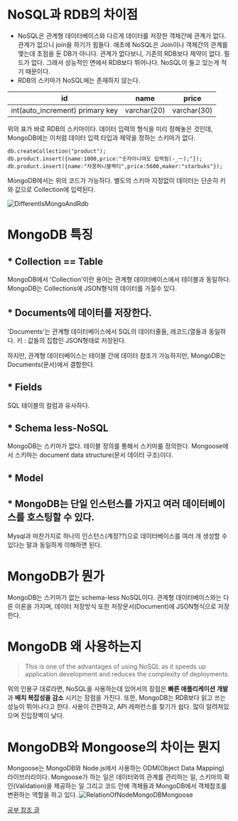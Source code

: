 # NoSQL과 RDB의 차이점
* NoSQL은 관계형 데이터베이스와 다르게 데이터를 저장한 객체간에 관계가 없다. 관계가 없으니 join을 하기가 힘들다. 애초에 NoSQL은 Join이나 객체간의 관계를 맺는데 초점을 둔 DB가 아니다. 관계가 없다보니, 기존의 RDB보다 제약이 없다. 필드가 없다. 그래서 성능적인 면에서 RDB보다 뛰어나다. NoSQL이 들고 있는게 적기 때문이다.
* RDB의 스키마가 NoSQL에는 존재하지 않는다. 


|id|name|price|
---|---|---
|int(auto_increment) primary key|varchar(20)|varchar(30)|

위의 표가 바로 RDB의 스키마이다. 데이터 입력의 형식을 미리 정해놓은 것인데, MongoDB에는 이처럼 데이터 입력 타입과 제약을 정하는 스키마가 없다.

```
db.createCollection("product");
db.product.insert({name:1000,price:"숫자아니여도 입력됨(-_ㅡ);"});
db.product.insert({name:"자몽허니블랙티",price:5600,maker:"starbuks"});
```
MongoDB에서는 위의 코드가 가능하다. 별도의 스키마 지정없이 데이터는 단순히 키와 값으로 Collection에 입력된다.


![DifferentIsMongoAndRdb](https://thepracticaldev.s3.amazonaws.com/i/xwccz9hq6adxiplvb32b.png)

# MongoDB 특징

## * Collection == Table

MongoDB에서 'Collection'이란 용어는 관계형 데이터베이스에서 테이블과 동일하다. MongoDB는 Collections에 JSON형식의 데이터를 가질수 있다.

## * Documents에 데이터를 저장한다.

'Documents'는 관계형 데이터베이스에서 SQL의 데이터줄들, 레코드(열들과 동일하다. 
키 : 값들의 집합인 JSON형태로 저장된다.

하지만, 관계형 데이터베이스는 테이블 간에 데이터 참조가 가능하지만, MongoDB는 Documents(문서)에서 결합한다.

## * Fields

SQL 테이블의 컬럼과 유사하다.

## * Schema less-NoSQL

MongoDB는 스키마가 없다. 테이블 정의를 통해서 스키마를 정의한다. 
Mongoose에서 스키마는 document data structure(문서 데이터 구조)이다.

## * Model

## * MongoDB는 단일 인스턴스를 가지고 여러 데이터베이스를 호스팅할 수 있다.
Mysql과 마찬가지로 하나의 인스턴스(계정??)으로 데이터베이스를 여러 개 생성할 수 있다는 말과 동일하게 이해하면 된다.

# MongoDB가 뭔가
MongoDB는 스키마가 없는 schema-less NoSQL이다. 관계형 데이터베이스와는 다른 이론을 가지며, 데이터 저장방식 또한 저장문서(Document)에 JSON형식으로 저장한다.

# MongoDB 왜 사용하는지
> This is one of the advantages of using NoSQL as it speeds up application development and reduces the complexity of deployments.

위의 인용구 대로라면, NoSQL을 사용하는데 있어서의 장점은 **빠른 애플리케이션 개발**과 **배치 복잡성을 감소** 시키는 장점을 가진다.
또한, MongoDB는 RDB보다 읽고 쓰는 성능이 뛰어나다고 한다. 
사용이 간편하고, API 레퍼런스를 찾기가 쉽다. 많이 알려져있으며 진입장벽이 낮다.


# MongoDB와 Mongoose의 차이는 뭔지
Mongoose는 MongoDB와 Node.js에서 사용하는 ODM(Object Data Mapping) 라이브러리이다. Mongoose가 하는 일은 데이터와의 관계를 관리하는 일, 스키마의 확인(Validation)을 제공하는 일
그리고 코드 안에 객체들과 MongoDB에서 객체참조를 변환하는 역할을 하고 있다.
![RelationOfNodeMongoDBMongoose](https://cdn-images-1.medium.com/max/1024/0*b5piDNW1dqlkJWKe.)


[공부 참조 글](https://www.codementor.io/theoutlander/introduction-to-mongoose-for-mongodb-gw9xw34el)
